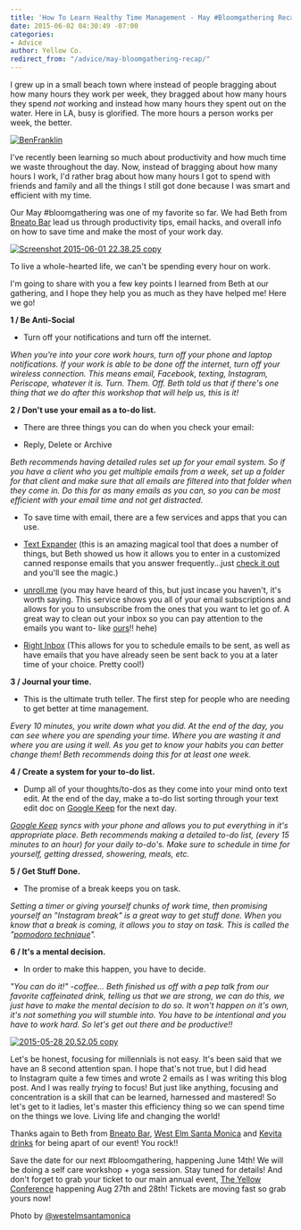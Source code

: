 ```yaml
---
title: 'How To Learn Healthy Time Management - May #Bloomgathering Recap'
date: 2015-06-02 04:30:49 -07:00
categories:
- Advice
author: Yellow Co.
redirect_from: "/advice/may-bloomgathering-recap/"
---
```


I grew up in a small beach town where instead of people bragging about how many hours they work per week, they bragged about how many hours they spend _not_ working and instead how many hours they spent out on the water. Here in LA, busy is glorified. The more hours a person works per week, the better.

[![BenFranklin](https://yellow-blog-images.imgix.net/2015/06/BenFranklin.jpg)](https://yellow-blog-images.imgix.net/2015/06/BenFranklin.jpg)

I've recently been learning so much about productivity and how much time we waste throughout the day. Now, instead of bragging about how many hours I work, I'd rather brag about how many hours I got to spend with friends and family and all the things I still got done because I was smart and efficient with my time.

Our May #bloomgathering was one of my favorite so far. We had Beth from [Bneato Bar](http://bneatobar.com/) lead us through productivity tips, email hacks, and overall info on how to save time and make the most of your work day.

[![Screenshot 2015-06-01 22.38.25 copy](https://yellow-blog-images.imgix.net/2015/06/Screenshot-2015-06-01-22.38.25-copy.png)](https://yellow-blog-images.imgix.net/2015/06/Screenshot-2015-06-01-22.38.25-copy.png)

To live a whole-hearted life, we can't be spending every hour on work.

I'm going to share with you a few key points I learned from Beth at our gathering, and I hope they help you as much as they have helped me! Here we go!

**1 / Be Anti-Social**

- Turn off your notifications and turn off the internet.

_When you're into your core work hours, turn off your phone and laptop notifications. If your work is able to be done off the internet, turn off your wireless connection. This means email, Facebook, texting, Instagram, Periscope, whatever it is. Turn. Them. Off._ _Beth told us that if there's one thing that we do after this workshop that will help us, this is it!_

**2 / Don't use your email as a to-do list.**

- There are three things you can do when you check your email:

+ Reply, Delete or Archive

_Beth recommends having detailed rules set up for your email system. So if you have a client who you get multiple emails from a week, set up a folder for that client and make sure that all emails are filtered into that folder when they come in. Do this for as many emails as you can, so you can be most efficient with your email time and not get distracted._

- To save time with email, there are a few services and apps that you can use.

+ [Text Expander](https://smilesoftware.com/TextExpander/index.html) (this is an amazing magical tool that does a number of things, but Beth showed us how it allows you to enter in a customized canned response emails that you answer frequently...just [check it out](http://smilesoftware.com/TextExpander/index.html) and you'll see the magic.)

+ [unroll.me](https://unroll.me/) (you may have heard of this, but just incase you haven't, it's worth saying. This service shows you all of your email subscriptions and allows for you to unsubscribe from the ones that you want to let go of. A great way to clean out your inbox so you can pay attention to the emails you want to- like [ours](http://yellowconference.us3.list-manage2.com/subscribe?u=3f8e45f74e0653e404965e2ef&id=7cb1ced4ff)!! hehe)

+ [Right Inbox](https://www.rightinbox.com/) (This allows for you to schedule emails to be sent, as well as have emails that you have already seen be sent back to you at a later time of your choice. Pretty cool!)

**3 / Journal your time.**

- This is the ultimate truth teller. The first step for people who are needing to get better at time management.

_Every 10 minutes, you write down what you did. At the end of the day, you can see where you are spending your time. Where you are wasting it and where you are using it well. As you get to know your habits you can better change them! Beth recommends doing this for at least one week._

**4 / Create a system for your to-do list.**

- Dump all of your thoughts/to-dos as they come into your mind onto text edit. At the end of the day, make a to-do list sorting through your text edit doc on [Google Keep](https://keep.google.com/) for the next day.

_[Google Keep](https://keep.google.com/) syncs with your phone and allows you to put everything in it's appropriate place. Beth recommends making a detailed to-do list, (every 15 minutes to an hour) for your daily to-do's. Make sure to schedule in time for yourself, getting dressed, showering, meals, etc._

**5 / Get Stuff Done.**

- The promise of a break keeps you on task.

_Setting a timer or giving yourself chunks of work time, then promising yourself an "Instagram break" is a great way to get stuff done. When you know that a break is coming, it allows you to stay on task. This is called the "[pomodoro technique](http://pomodorotechnique.com/)"._

**6 / It's a mental decision.**

- In order to make this happen, you have to decide.

_"You can do it!" -coffee... Beth finished us off with a pep talk from our favorite caffeinated drink, telling us that we are strong, we can do this, we just have to make the mental decision to do so. It won't happen on it's own, it's not something you will stumble into. You have to be intentional and you have to work hard. So let's get out there and be productive!!_

[![2015-05-28 20.52.05 copy](https://yellow-blog-images.imgix.net/2015/06/2015-05-28-20.52.05-copy.jpg)](https://yellow-blog-images.imgix.net/2015/06/2015-05-28-20.52.05-copy.jpg)

Let's be honest, focusing for millennials is not easy. It's been said that we have an 8 second attention span. I hope that's not true, but I did head to Instagram quite a few times and wrote 2 emails as I was writing this blog post. And I was really _trying_ to focus! But just like anything, focusing and concentration is a skill that can be learned, harnessed and mastered! So let's get to it ladies, let's master this efficiency thing so we can spend time on the things we love. Living life and changing the world!

Thanks again to Beth from [Bneato Bar](http://bneatobar.com/), [West Elm Santa Monica](http://www.westelm.com/stores/us/ca/santa-monica/) and [Kevita drinks](http://kevita.com/) for being apart of our event! You rock!!

Save the date for our next #bloomgathering, happening June 14th! We will be doing a self care workshop + yoga session. Stay tuned for details! And don't forget to grab your ticket to our main annual event, [The Yellow Conference](https://ti.to/yellowconference/yellow-conference-2015) happening Aug 27th and 28th! Tickets are moving fast so grab yours now!

Photo by [@westelmsantamonica](https://instagram.com/p/3P9_erOVEG/?taken-by=westelmsantamonica)
